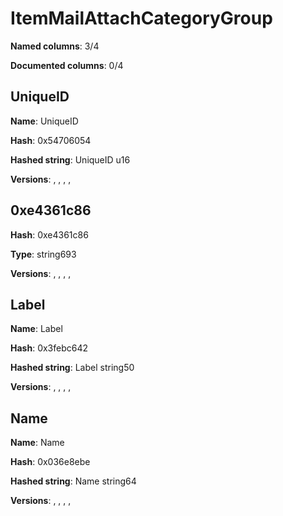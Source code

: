 # ItemMailAttachCategoryGroup
**Named columns**: 3/4

**Documented columns**: 0/4

## UniqueID

**Name**: UniqueID

**Hash**: 0x54706054

**Hashed string**: UniqueID u16

**Versions**: , , , , 

## 0xe4361c86

**Hash**: 0xe4361c86

**Type**: string693

**Versions**: , , , , 

## Label

**Name**: Label

**Hash**: 0x3febc642

**Hashed string**: Label string50

**Versions**: , , , , 

## Name

**Name**: Name

**Hash**: 0x036e8ebe

**Hashed string**: Name string64

**Versions**: , , , , 

